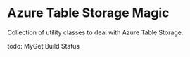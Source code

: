 # Azure Table Storage Magic

Collection of utility classes to deal with Azure Table Storage.

todo: MyGet Build Status